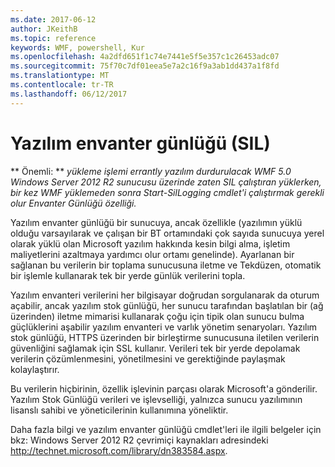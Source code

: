 ```yaml
---
ms.date: 2017-06-12
author: JKeithB
ms.topic: reference
keywords: WMF, powershell, Kur
ms.openlocfilehash: 4a2dfd651f1c74e7441e5f5e357c1c26453adc07
ms.sourcegitcommit: 75f70c7df01eea5e7a2c16f9a3ab1dd437a1f8fd
ms.translationtype: MT
ms.contentlocale: tr-TR
ms.lasthandoff: 06/12/2017
---
```

# <a name="software-inventory-logging-sil"></a>Yazılım envanter günlüğü (SIL)

** Önemli: ** *yükleme işlemi errantly yazılım durdurulacak WMF 5.0 Windows Server 2012 R2 sunucusu üzerinde zaten SIL çalıştıran yüklerken, bir kez WMF yüklemeden sonra Start-SilLogging cmdlet'i çalıştırmak gerekli olur Envanter Günlüğü özelliği.*

Yazılım envanter günlüğü bir sunucuya, ancak özellikle (yazılımın yüklü olduğu varsayılarak ve çalışan bir BT ortamındaki çok sayıda sunucuya yerel olarak yüklü olan Microsoft yazılım hakkında kesin bilgi alma, işletim maliyetlerini azaltmaya yardımcı olur ortamı genelinde). Ayarlanan bir sağlanan bu verilerin bir toplama sunucusuna iletme ve Tekdüzen, otomatik bir işlemle kullanarak tek bir yerde günlük verilerini topla.

Yazılım envanteri verilerini her bilgisayar doğrudan sorgulanarak da oturum açabilir, ancak yazılım stok günlüğü, her sunucu tarafından başlatılan bir (ağ üzerinden) iletme mimarisi kullanarak çoğu için tipik olan sunucu bulma güçlüklerini aşabilir yazılım envanteri ve varlık yönetim senaryoları. Yazılım stok günlüğü, HTTPS üzerinden bir birleştirme sunucusuna iletilen verilerin güvenliğini sağlamak için SSL kullanır. Verileri tek bir yerde depolamak verilerin çözümlenmesini, yönetilmesini ve gerektiğinde paylaşmak kolaylaştırır.

Bu verilerin hiçbirinin, özellik işlevinin parçası olarak Microsoft'a gönderilir. Yazılım Stok Günlüğü verileri ve işlevselliği, yalnızca sunucu yazılımının lisanslı sahibi ve yöneticilerinin kullanımına yöneliktir.

Daha fazla bilgi ve yazılım envanter günlüğü cmdlet'leri ile ilgili belgeler için bkz: Windows Server 2012 R2 çevrimiçi kaynakları adresindeki <http://technet.microsoft.com/library/dn383584.aspx>.

